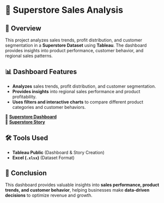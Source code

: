 # 🏬 Superstore Sales Analysis  

## 📌 Overview  
This project analyzes sales trends, profit distribution, and customer segmentation in a **Superstore Dataset** using **Tableau**. The dashboard provides insights into product performance, customer behavior, and regional sales patterns.  

## 📊 Dashboard Features  
- **Analyzes** sales trends, profit distribution, and customer segmentation.  
- **Provides insights** into regional sales performance and product profitability.  
- **Uses filters and interactive charts** to compare different product categories and customer behaviors.  

🔗 **[Superstore Dashboard](https://public.tableau.com/views/SuperstoreAnalysisDashboard_17408346432640/SuperstorePerformanceOverview?:language=en-US&publish=yes&:sid=&:redirect=auth&:display_count=n&:origin=viz_share_link)**  
🔗 **[Superstore Story](https://public.tableau.com/views/SuperstoreAnalysisStory_17408346818370/SuperstoreAnalysisStory?:language=en-US&publish=yes&:sid=&:redirect=auth&:display_count=n&:origin=viz_share_link)**  

## 🛠 Tools Used  
- **Tableau Public** (Dashboard & Story Creation)  
- **Excel (`.xlsx`)** (Dataset Format)  

## 📜 Conclusion  
This dashboard provides valuable insights into **sales performance, product trends, and customer behavior**, helping businesses make **data-driven decisions** to optimize revenue and growth.  
